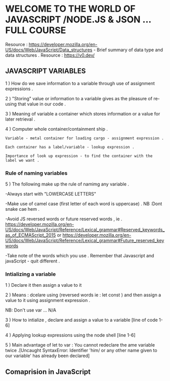 # WELCOME TO THE WORLD OF JAVASCRIPT /NODE.JS & JSON ... FULL COURSE
Resource : https://developer.mozilla.org/en-US/docs/Web/JavaScript/Data_structures - Brief summary of data type and data structures .
Resource : https://v0.dev/
##  JAVASCRIPT VARIABLES 
1 ) How do we save information to a variable through use of assignment expressions .

2 ) "Storing" value or information to a variable gives as the pleasure of re-using that value in our code .

3 ) Meaning of variable a container which stores information or a value for later retrieval .

4 ) Computer whole container/containment  ship .
    
    Variable - metal container for loading cargo - assignment expression .
    
    Each container has a label/variable - lookup expression .
    
    Importance of look up expression - to find the container with the label we want .

### Rule of naming variables
5 ) The following make up the rule of namimg any variable .
  
   -Always start with "LOWERCASE LETTERS"
   
   -Make use of camel case (first letter of each word is uppercase) . NB :Dont snake cae hem .

   -Avoid JS reversed words or future reserved words , ie . https://developer.mozilla.org/en-US/docs/Web/JavaScript/Reference/Lexical_grammar#Reserved_keywords_as_of_ECMAScript_2015 or https://developer.mozilla.org/en-US/docs/Web/JavaScript/Reference/Lexical_grammar#Future_reserved_keywords

   -Take note of the words which you use . Remember that Javascript and javaScript - quit different .

### Intializing a variable 
1 ) Declare it then assign a value to it 

2 ) Means : dcelare using (reversed words ie : let const ) and then assign a value to it using assignment expression .

NB: Don't use var ... N/A 

3 ) How to intialize , declare and assign a value to a variable [line of code 1-6]

4 ) Applying lookup expressions using the node shell [line 1-6]


5 ) Main advantage of let to var : You cannot redeclare the ame variable twice .[Uncaught SyntaxError: Identifier 'him/ or any other name given to our variable' has already been declared]

## Comaprision in JavaScript

